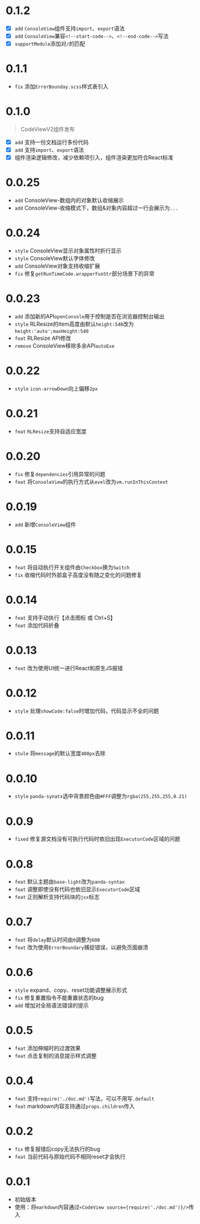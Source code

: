 # 0.1.2
- [x] `add` `ConsoleView`组件支持`import`、`export`语法
- [x] `add` `ConsoleView`兼容`<!--start-code-->`、`<!--end-code-->`写法
- [x] `supportModule`添加对`/`的匹配

# 0.1.1
- `fix` 添加`ErrorBounday.scss`样式表引入

# 0.1.0
> CodeViewV2组件发布
- [x] `add` 支持一份文档运行多份代码
- [x] `add` 支持`import`、`export`语法
- [x] 组件渲染逻辑修改，减少依赖项引入，组件渲染更加符合React标准

# 0.0.25 
- `add` ConsoleView-数组内的对象默认收缩展示
- `add` ConsoleView-收缩模式下，数组&对象内容超过一行会展示为`...`

# 0.0.24
- `style` ConsoleView显示对象属性时折行显示
- `style` ConsoleView默认字体修改
- `add` ConsoleView对象支持收缩扩展
- `fix` 修复`getRunTimeCode.wrapperFunStr`部分场景下的异常

# 0.0.23
- `add` 添加新的API`openConsole`用于控制是否在浏览器控制台输出
- `style` RLResize的item高度由默认`height:540`改为`height:'auto';maxHeight:540`
- `feat` RLResize API修改
- `remove` ConsoleView移除多余API`autoExe`

# 0.0.22
- `style` `icon-arrowDown`向上偏移`2px`

# 0.0.21
- `feat` `RLResize`支持自适应宽度

# 0.0.20
- `fix` 修复`dependencies`引用异常的问题
- `feat` 将`ConsoleView`的执行方式从`evel`改为`vm.runInThisContext`

# 0.0.19
- `add` 新增`ConsoleView`组件

# 0.0.15
- `feat` 将自动执行开关组件由`Checkbox`换为`Switch`
- `fix` 收缩代码时外部盒子高度没有随之变化的问题修复

# 0.0.14
- `feat` 支持手动执行【点击图标 或 Ctrl+S】
- `feat` 添加代码折叠

# 0.0.13
- `feat` 改为使用UI统一进行React和原生JS报错

# 0.0.12
- `style` 处理`showCode:false`时增加代码，代码显示不全的问题

# 0.0.11
- `stule` 将`message`的默认宽度`400px`去除

# 0.0.10
- `style` `panda-synatx`选中背景颜色由`#FFF`调整为`rgba(255,255,255,0.21)`

# 0.0.9
- `fixed` 修复源文档没有可执行代码时依旧出现`ExecutorCode`区域的问题

# 0.0.8
- `feat` 默认主题由`base-light`改为`panda-syntax`
- `feat` 调整即使没有代码也依旧显示`ExecutorCode`区域
- `feat` 正则解析支持代码块的`jsx`标志

# 0.0.7
- `feat` 将`delay`默认时间由`0`调整为`600`
- `feat` 改为使用`ErrorBoundary`捕捉错误，以避免页面崩溃

# 0.0.6
- `style` expand、copy、reset功能调整展示形式
- `fix` 修复重置指令不能重置状态的bug
- `add` 增加对全局语法错误的提示

# 0.0.5
- `feat` 添加伸缩时的过渡效果
- `feat` 点击复制的消息提示样式调整

# 0.0.4
- `feat` 支持`require('./doc.md')`写法，可以不用写`.default`
- `feat` markdown内容支持通过`props.children`传入
    
# 0.0.2
- `fix` 修复报错后copy无法执行的bug
- `feat` 当前代码与原始代码不相同reset才会执行

# 0.0.1
- 初始版本 
- 使用：将`markdown`内容通过`<CodeView source={require('./doc.md')}/>`传入
